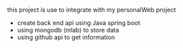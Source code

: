 this project is use to integrate with my personalWeb project

- create back end api using Java spring boot
- using mongodb (mlab) to store data
- using github api to get information